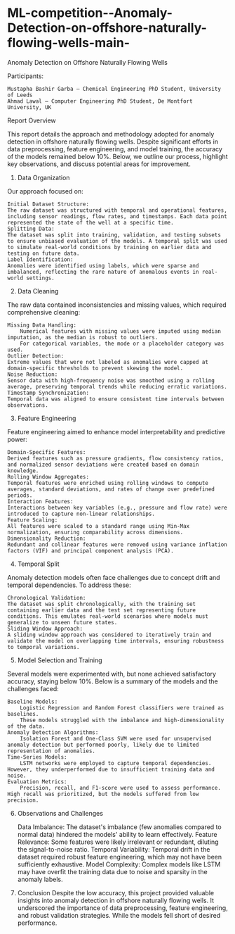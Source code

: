 # ML-competition--Anomaly-Detection-on-offshore-naturally-flowing-wells-main-
Anomaly Detection on Offshore Naturally Flowing Wells

Participants:

    Mustapha Bashir Garba – Chemical Engineering PhD Student, University of Leeds
    Ahmad Lawal – Computer Engineering PhD Student, De Montfort University, UK
Report Overview

This report details the approach and methodology adopted for anomaly detection in offshore naturally flowing wells. Despite significant efforts in data preprocessing, feature engineering, and model training, the accuracy of the models remained below 10%. Below, we outline our process, highlight key observations, and discuss potential areas for improvement.

1. Data Organization

Our approach focused on:

    Initial Dataset Structure:
    The raw dataset was structured with temporal and operational features, including sensor readings, flow rates, and timestamps. Each data point represented the state of the well at a specific time.
    Splitting Data:
    The dataset was split into training, validation, and testing subsets to ensure unbiased evaluation of the models. A temporal split was used to simulate real-world conditions by training on earlier data and testing on future data.
    Label Identification:
    Anomalies were identified using labels, which were sparse and imbalanced, reflecting the rare nature of anomalous events in real-world settings.

2. Data Cleaning

The raw data contained inconsistencies and missing values, which required comprehensive cleaning:

    Missing Data Handling:
        Numerical features with missing values were imputed using median imputation, as the median is robust to outliers.
        For categorical variables, the mode or a placeholder category was used.
    Outlier Detection:
    Extreme values that were not labeled as anomalies were capped at domain-specific thresholds to prevent skewing the model.
    Noise Reduction:
    Sensor data with high-frequency noise was smoothed using a rolling average, preserving temporal trends while reducing erratic variations.
    Timestamp Synchronization:
    Temporal data was aligned to ensure consistent time intervals between observations.

3. Feature Engineering

Feature engineering aimed to enhance model interpretability and predictive power:

    Domain-Specific Features:
    Derived features such as pressure gradients, flow consistency ratios, and normalized sensor deviations were created based on domain knowledge.
    Rolling Window Aggregates:
    Temporal features were enriched using rolling windows to compute averages, standard deviations, and rates of change over predefined periods.
    Interaction Features:
    Interactions between key variables (e.g., pressure and flow rate) were introduced to capture non-linear relationships.
    Feature Scaling:
    All features were scaled to a standard range using Min-Max normalization, ensuring comparability across dimensions.
    Dimensionality Reduction:
    Redundant and collinear features were removed using variance inflation factors (VIF) and principal component analysis (PCA).
4. Temporal Split

Anomaly detection models often face challenges due to concept drift and temporal dependencies. To address these:

    Chronological Validation:
    The dataset was split chronologically, with the training set containing earlier data and the test set representing future conditions. This emulates real-world scenarios where models must generalize to unseen future states.
    Sliding Window Approach:
    A sliding window approach was considered to iteratively train and validate the model on overlapping time intervals, ensuring robustness to temporal variations.
5. Model Selection and Training

Several models were experimented with, but none achieved satisfactory accuracy, staying below 10%. Below is a summary of the models and the challenges faced:

    Baseline Models:
        Logistic Regression and Random Forest classifiers were trained as baselines.
        These models struggled with the imbalance and high-dimensionality of the data.
    Anomaly Detection Algorithms:
        Isolation Forest and One-Class SVM were used for unsupervised anomaly detection but performed poorly, likely due to limited representation of anomalies.
    Time-Series Models:
        LSTM networks were employed to capture temporal dependencies. However, they underperformed due to insufficient training data and noise.
    Evaluation Metrics:
        Precision, recall, and F1-score were used to assess performance. High recall was prioritized, but the models suffered from low precision.
  
6. Observations and Challenges

    Data Imbalance:
    The dataset's imbalance (few anomalies compared to normal data) hindered the models' ability to learn effectively.
    Feature Relevance:
    Some features were likely irrelevant or redundant, diluting the signal-to-noise ratio.
    Temporal Variability:
    Temporal drift in the dataset required robust feature engineering, which may not have been sufficiently exhaustive.
    Model Complexity:
    Complex models like LSTM may have overfit the training data due to noise and sparsity in the anomaly labels.

7. Conclusion
Despite the low accuracy, this project provided valuable insights into anomaly detection in offshore naturally flowing wells. It underscored the importance of data preprocessing, feature engineering, and robust validation strategies. While the models fell short of desired performance.
    
